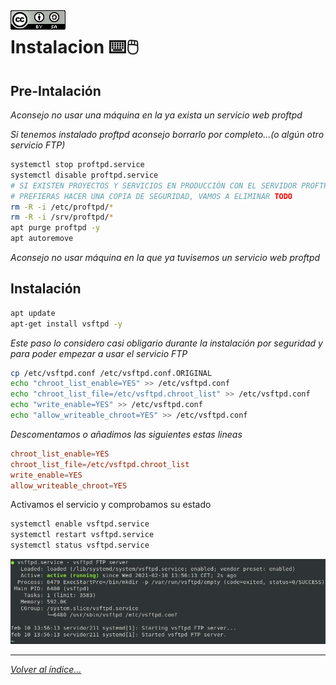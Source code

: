 <img src="../imagenes/MI-LICENCIA88x31.png" style="float: left; margin-right: 10px;" />

# Instalacion ⌨️🖱️

## Pre-Intalación

*Aconsejo no usar una máquina en la ya exista un servicio web proftpd*

*Si tenemos instalado proftpd aconsejo borrarlo por completo...(o algún otro servicio FTP)*

```bash
systemctl stop proftpd.service 
systemctl disable proftpd.service
# SI EXISTEN PROYECTOS Y SERVICIOS EN PRODUCCIÓN CON EL SERVIDOR PROFTPD QUIZÁS
# PREFIERAS HACER UNA COPIA DE SEGURIDAD, VAMOS A ELIMINAR TODO
rm -R -i /etc/proftpd/*
rm -R -i /srv/proftpd/*
apt purge proftpd -y
apt autoremove
```
*Aconsejo no usar máquina en la que ya tuvisemos un servicio web proftpd*

## Instalación

```bash
apt update
apt-get install vsftpd -y
```

*Este paso lo considero casi obligario durante la instalación por seguridad y para poder empezar a usar el servicio FTP*

```bash
cp /etc/vsftpd.conf /etc/vsftpd.conf.ORIGINAL
echo "chroot_list_enable=YES" >> /etc/vsftpd.conf
echo "chroot_list_file=/etc/vsftpd.chroot_list" >> /etc/vsftpd.conf
echo "write_enable=YES" >> /etc/vsftpd.conf
echo "allow_writeable_chroot=YES" >> /etc/vsftpd.conf
```

*Descomentamos o añadimos las siguientes estas lineas*

```conf
chroot_list_enable=YES
chroot_list_file=/etc/vsftpd.chroot_list
write_enable=YES
allow_writeable_chroot=YES
```

Activamos el servicio y comprobamos su estado

```bash
systemctl enable vsftpd.service
systemctl restart vsftpd.service
systemctl status vsftpd.service
```

![servicio vsftp](../imagenes/estadoServicioInstalacion.jpg)
________________________________________
*[Volver al índice...](../README.md)*
